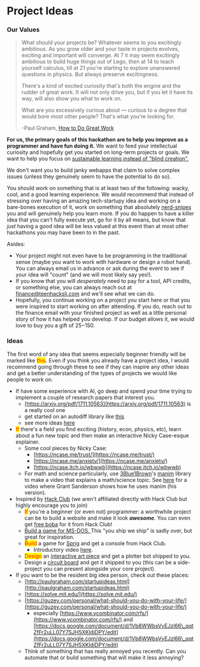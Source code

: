 # Project Ideas

### Our Values

> What should your projects be? Whatever seems to you excitingly ambitious. As you grow older and your taste in projects evolves, exciting and important will converge. At 7 it may seem excitingly ambitious to build huge things out of Lego, then at 14 to teach yourself calculus, till at 21 you're starting to explore unanswered questions in physics. But always preserve excitingness.
>
> There's a kind of excited curiosity that's both the engine and the rudder of great work. It will not only drive you, but if you let it have its way, will also show you what to work on.
>
> What are you excessively curious about — curious to a degree that would bore most other people? That's what you're looking for.
>
> \-Paul Graham, [How to Do Great Work](https://paulgraham.com/greatwork.html)

**For us, the primary goals of this hackathon are to help you improve as a programmer and have fun doing it.** We want to feed your intellectual curiosity and hopefully get you started on long-term projects or goals. We want to help you focus on [sustainable learning instead of "blind creation".](https://jzhao.xyz/posts/hackathons#sustainable-learning)&#x20;

We don't want you to build janky webapps that claim to solve complex issues (unless they genuinely seem to have the potential to do so).&#x20;

You should work on something that is at least two of the following: wacky, cool, and a good learning experience. We would recommend that instead of stressing over having an amazing tech-startupy idea and working on a bare-bones execution of it, work on something that absolutely [nerd-snipes](https://xkcd.com/356/) you and will genuinely help you learn more. If you do happen to have a killer idea that you can't fully execute yet, go for it by all means, but know that _just_ having a good idea will be less valued at this event than at most other hackathons you may have been to in the past.&#x20;

Asides:

* Your project might not even have to be programming in the traditional sense (maybe you want to work with hardware or design a robot hand). You can always email us in advance or ask during the event to see if your idea will "count" (and we will most likely say yes!).&#x20;
* If you know that you will _desperately_ need to pay for a tool, API credits, or something else, you can always reach out at finance@teenhacksli.com and we'll see what we can do.&#x20;
* Hopefully, you continue working on a project you start here or that you were inspired to start working on after attending. If you do, reach out to the finance email with your finished project as well as a little personal story of how it has helped you develop. If our budget allows it, we would love to buy you a gift of $25-$150.&#x20;

### Ideas

The first word of any idea that seems especially beginner friendly will be marked like <mark style="color:red;">this</mark>_**.**_ Even if you think you already have a project idea, I would recommend going through these to see if they can inspire any other ideas and get a better understanding of the types of projects we would like people to work on.&#x20;

* If have some experience with AI, go deep and spend your time trying to implement a couple of research papers that interest you.&#x20;
  * [https://arxiv.org/pdf/1711.10563](https://arxiv.org/pdf/1711.10563) is a really cool one
  * get started on an autodiff library like [this](https://github.com/UlisseMini/light)
  * see more ideas [here](machine-learning.md)
* <mark style="color:red;">If</mark> there's a field you find exciting (history, econ, physics, etc), learn about a fun new topic and then make an interactive Nicky Case-esque explainer.
  * Some cool pieces by Nicky Case:
    * [https://ncase.me/trust/](https://ncase.me/trust/)
    * [https://ncase.me/anxiety/](https://ncase.me/anxiety/)
    * [https://ncase.itch.io/wbwwb](https://ncase.itch.io/wbwwb)
  * For math and science particularly, use [3Blue1Brown](https://www.youtube.com/3blue1brown)'s [manim](https://www.manim.community/) library to make a video that explains a math/science topic. See [here](https://youtu.be/rbu7Zu5X1zI) for a video where Grant Sanderson shows how he uses manim (his version).&#x20;
* Inspired by [Hack Club](https://hackclub.com/) (we aren't affiliated directly with Hack Club but highly encourage you to join) &#x20;
  * <mark style="color:red;">If</mark> you're a beginner (or even not) programmer: a worthwhile project can be to build a website and make it look _**awesome**_. You can even get [free boba](https://boba.hackclub.com/) for it from Hack Club!
  * [Build a game for MS-DOS. ](https://retrospect.hackclub.com/dos)This "you ship we ship" is sadly over, but great for inspiration.
  * <mark style="color:red;">Build</mark> a game for [Sprig](https://sprig.hackclub.com/) and get a console from Hack Club.&#x20;
    * Introductory video [here](https://youtu.be/ZOPYB6dw4Os).
  * <mark style="color:red;">Design</mark> an [interactive art piece](https://blot.hackclub.com/) and get a plotter bot shipped to you.
  * Design a [circuit board](https://hackclub.com/onboard/) and get it shipped to you (this can be a side-project you can present alongside your core project).
* If you want to be the resident big idea person, check out these places:
  * [http://paulgraham.com/startupideas.html](http://paulgraham.com/startupideas.html)
  * [https://solve.mit.edu/](https://solve.mit.edu/)
  * [https://guzey.com/personal/what-should-you-do-with-your-life/](https://guzey.com/personal/what-should-you-do-with-your-life/)
    * especially [https://www.ycombinator.com/rfs/](https://www.ycombinator.com/rfs/) and [https://docs.google.com/document/d/1Vb8WWbsVyEJzl66\_qqtZfFr2uLL07Y7SJH5XKldjDPY/edit](https://docs.google.com/document/d/1Vb8WWbsVyEJzl66\_qqtZfFr2uLL07Y7SJH5XKldjDPY/edit)
  * Think of something that has really annoyed you recently. Can you automate that or build something that will make it less annoying?
